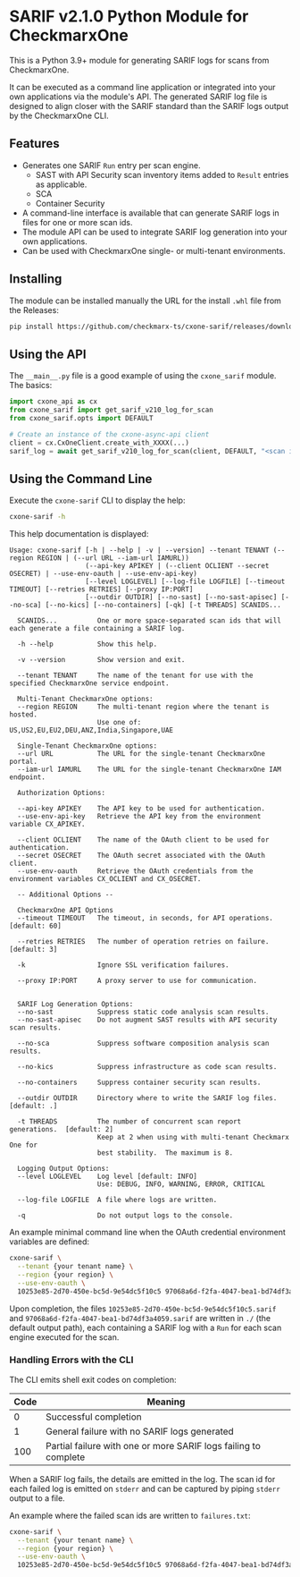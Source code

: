 # SARIF v2.1.0 Python Module for CheckmarxOne

This is a Python 3.9+ module for generating SARIF logs for scans from CheckmarxOne.

It can be executed as a command line application or integrated into your own applications via the
module's API.  The generated SARIF log file is designed to align closer with the SARIF standard than
the SARIF logs output by the CheckmarxOne CLI.

## Features

* Generates one SARIF `Run` entry per scan engine.
  * SAST with API Security scan inventory items added to `Result` entries as applicable.
  * SCA
  * Container Security
* A command-line interface is available that can generate SARIF logs in files for one or more scan ids.
* The module API can be used to integrate SARIF log generation into your own applications.
* Can be used with CheckmarxOne single- or multi-tenant environments.

## Installing

The module can be installed manually the URL for the install `.whl` file from the Releases:

```Bash
pip install https://github.com/checkmarx-ts/cxone-sarif/releases/download/X.X.X/cxone_sarif-X.X.X-py3-none-any.whl
```

## Using the API

The `__main__.py` file is a good example of using the `cxone_sarif` module.  The basics:

```Python
import cxone_api as cx
from cxone_sarif import get_sarif_v210_log_for_scan
from cxone_sarif.opts import DEFAULT

# Create an instance of the cxone-async-api client
client = cx.CxOneClient.create_with_XXXX(...)
sarif_log = await get_sarif_v210_log_for_scan(client, DEFAULT, "<scan id>")
```

## Using the Command Line

Execute the `cxone-sarif` CLI to display the help:

```Bash
cxone-sarif -h
```

This help documentation is displayed:

```Console
Usage: cxone-sarif [-h | --help | -v | --version] --tenant TENANT (--region REGION | (--url URL --iam-url IAMURL)) 
                   (--api-key APIKEY | (--client OCLIENT --secret OSECRET) | --use-env-oauth | --use-env-api-key) 
                   [--level LOGLEVEL] [--log-file LOGFILE] [--timeout TIMEOUT] [--retries RETRIES] [--proxy IP:PORT] 
                   [--outdir OUTDIR] [--no-sast] [--no-sast-apisec] [--no-sca] [--no-kics] [--no-containers] [-qk] [-t THREADS] SCANIDS... 

  SCANIDS...          One or more space-separated scan ids that will each generate a file containing a SARIF log.

  -h --help           Show this help.

  -v --version        Show version and exit.

  --tenant TENANT     The name of the tenant for use with the specified CheckmarxOne service endpoint.
                
  Multi-Tenant CheckmarxOne options:
  --region REGION     The multi-tenant region where the tenant is hosted.
                      Use one of: US,US2,EU,EU2,DEU,ANZ,India,Singapore,UAE

  Single-Tenant CheckmarxOne options:
  --url URL           The URL for the single-tenant CheckmarxOne portal.
  --iam-url IAMURL    The URL for the single-tenant CheckmarxOne IAM endpoint.

  Authorization Options:

  --api-key APIKEY    The API key to be used for authentication.
  --use-env-api-key   Retrieve the API key from the environment variable CX_APIKEY.

  --client OCLIENT    The name of the OAuth client to be used for authentication.
  --secret OSECRET    The OAuth secret associated with the OAuth client.
  --use-env-oauth     Retrieve the OAuth credentials from the environment variables CX_OCLIENT and CX_OSECRET.

  -- Additional Options --

  CheckmarxOne API Options
  --timeout TIMEOUT   The timeout, in seconds, for API operations.  [default: 60]

  --retries RETRIES   The number of operation retries on failure.   [default: 3]

  -k                  Ignore SSL verification failures. 

  --proxy IP:PORT     A proxy server to use for communication.

  
  SARIF Log Generation Options:
  --no-sast           Suppress static code analysis scan results.
  --no-sast-apisec    Do not augment SAST results with API security scan results.

  --no-sca            Suppress software composition analysis scan results.
  
  --no-kics           Suppress infrastructure as code scan results.
  
  --no-containers     Suppress container security scan results.
  
  --outdir OUTDIR     Directory where to write the SARIF log files.   [default: .]

  -t THREADS          The number of concurrent scan report generations.  [default: 2]
                      Keep at 2 when using with multi-tenant Checkmarx One for
                      best stability.  The maximum is 8.

  Logging Output Options:
  --level LOGLEVEL    Log level [default: INFO]
                      Use: DEBUG, INFO, WARNING, ERROR, CRITICAL
  
  --log-file LOGFILE  A file where logs are written.

  -q                  Do not output logs to the console.
```

An example minimal command line when the OAuth credential environment variables are defined:

```Bash
cxone-sarif \
  --tenant {your tenant name} \
  --region {your region} \
  --use-env-oauth \
  10253e85-2d70-450e-bc5d-9e54dc5f10c5 97068a6d-f2fa-4047-bea1-bd74df3a4059
```

Upon completion, the files `10253e85-2d70-450e-bc5d-9e54dc5f10c5.sarif` and `97068a6d-f2fa-4047-bea1-bd74df3a4059.sarif` are written
in `./` (the default output path), each containing a SARIF log with a `Run` for each scan engine executed for the scan.

### Handling Errors with the CLI

The CLI emits shell exit codes on completion:

|Code|Meaning|
|-|-|
|0|Successful completion|
|1|General failure with no SARIF logs generated|
|100|Partial failure with one or more SARIF logs failing to complete|

When a SARIF log fails, the details are emitted in the log.  The scan id for each
failed log is emitted on `stderr` and can be captured by piping `stderr` output
to a file.

An example where the failed scan ids are written to `failures.txt`:

```Bash
cxone-sarif \
  --tenant {your tenant name} \
  --region {your region} \
  --use-env-oauth \
  10253e85-2d70-450e-bc5d-9e54dc5f10c5 97068a6d-f2fa-4047-bea1-bd74df3a4059 2> failures.txt
```
